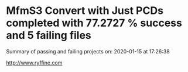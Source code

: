 # MfmS3 Convert with Just PCDs completed with 77.2727 % success and 5 failing files

Summary of passing and failing projects on: 2020-01-15 at 17:26:38

http://www.ryffine.com
